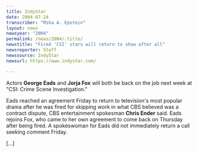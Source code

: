 ```yaml
---
title: IndyStar
date: 2004-07-24
transcriber: "Mika A. Epstein"
layout: news
newsyear: "2004"
permalink: /news/2004/:title/
newstitle: "Fired 'CSI' stars will return to show after all"
newsreporter: Staff
newssource: IndyStar
newsurl: https://www.indystar.com/

---
```


Actors **George Eads** and **Jorja Fox** will both be back on the job next week at "CSI: Crime Scene Investigation."

Eads reached an agreement Friday to return to television's most popular drama after he was fired for skipping work in what CBS believed was a contract dispute, CBS entertainment spokesman **Chris Ender** said. Eads rejoins Fox, who came to her own agreement to come back on Thursday after being fired. A spokeswoman for Eads did not immediately return a call seeking comment Friday.

[...]
